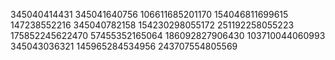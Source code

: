 345040414431
345041640756
106611685201170
154046811699615
147238552216
345040782158
154230298055172
251192258055223
175852245622470
57455352165064
186092827906430
103710044060993
345043036321
145965284534956
243707554805569
